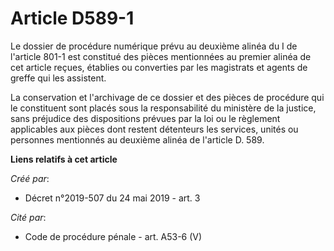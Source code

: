 # Article D589-1

Le dossier de procédure numérique prévu au deuxième alinéa du I de l'article 801-1 est constitué des pièces mentionnées au
premier alinéa de cet article reçues, établies ou converties par les magistrats et agents de greffe qui les assistent.

La conservation et l'archivage de ce dossier et des pièces de procédure qui le constituent sont placés sous la responsabilité
du ministère de la justice, sans préjudice des dispositions prévues par la loi ou le règlement applicables aux pièces dont
restent détenteurs les services, unités ou personnes mentionnés au deuxième alinéa de l'article D. 589.

**Liens relatifs à cet article**

_Créé par_:

  - Décret n°2019-507 du 24 mai 2019 - art. 3

_Cité par_:

  - Code de procédure pénale - art. A53-6 (V)
